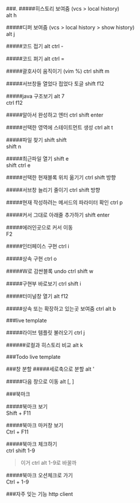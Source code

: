 ###.
#####히스토리 보여줌 (vcs > local history)  
alt h  

#####디퍼 보여줌 (vcs > local history > show history)  
alt j

#####코드 접기
alt ctrl -

#####코드 펴기
alt ctrl =

#####괄호사이 움직이기 (vim %)
ctrl shift m

#####서브창들 열었다 접었다 토글
shift f12

#####java 구조보기
alt 7  
ctrl f12  

#####알아서 완성하고 엔터
ctrl shift enter

#####선택한 영역에 스테이트먼트 생성
ctrl alt t

#####파일 찾기
shift shift   
shift n   

#####최근파일 열기
shift e  
shift ctrl e  

#####선택한 현재블록 위치 옮기기
ctrl shift 방향

#####서브창 늘리기 줄이기
ctrl shift 방향

#####현재 작성하려는 메서드의 파라미터 확인
ctrl p

#####커서 그대로 아래줄 추가하기
shift enter

#####에러인곳으로 커서 이동  
F2

#####인터페이스 구현
ctrl i

#####상속 구현
ctrl o

#####W로 감싼블록 undo
ctrl shift w

#####구현부 바로보기
ctrl shift i

#####터미널창 열기
alt f12

#####상속 또는 확장하고 있는곳 보여줌
ctrl alt b

###live template

#####라이브 템플릿 불러오기
ctrl j

######로컬과 히스토리 비교
alt k






###Todo
live template  







###창 분할
#####세로축으로 분할
alt '

#####다음 창으로 이동
alt [, ]









###북마크

#####북마크 보기  
Shift + F11

#####북마크 마커창 보기  
Ctrl + F11

#####북마크 체크하기  
ctrl shift 1-9  
>이거 ctrl alt 1-9로 바꿀까

#####북마크 오션체크로 가기  
Ctrl + 1-9



###자주 잊는 기능
http client

